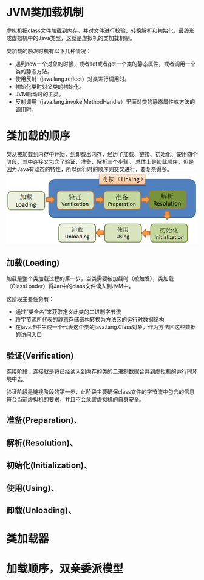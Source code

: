 # JVM类加载机制
虚拟机把class文件加载到内存，并对文件进行校验、转换解析和初始化，最终形成虚拟机中的Java类型，这就是虚拟机的类加载机制。

类加载的触发时机有以下几种情况：
- 遇到new一个对象的时候，或者set或者get一个类的静态属性，或者调用一个类的静态方法。
- 使用反射（java.lang.reflect）对类进行调用时。
- 初始化类时对父类的初始化。
- JVM启动时的主类。
- 反射调用（java.lang.invoke.MethodHandle）里面对类的静态属性或方法的调用时。

# 类加载的顺序
类从被加载到内存中开始，到卸载出内存，经历了加载、链接、初始化、使用四个阶段，其中连接又包含了验证、准备、解析三个步骤。
总体上是如此顺序，但是因为Java有动态的特性，所以运行时的顺序则交叉进行，要复杂得多。
![类加载顺序](./img/class-load.png)

## 加载(Loading)
加载是整个类加载过程的第一步，当类需要被加载时（被触发），类加载（ClassLoader）将Jar中的class文件读入到JVM中。

这阶段主要任务有：
- 通过“类全名”来获取定义此类的二进制字节流
- 将字节流所代表的静态存储结构转换为方法区的运行时数据结构
- 在java堆中生成一个代表这个类的java.lang.Class对象，作为方法区这些数据的访问入口

## 验证(Verification)
连接阶段，连接就是将已经读入到内存的类的二进制数据合并到虚拟机的运行时环境中去。

验证阶段是链接阶段的第一步，此阶段主要确保class文件的字节流中包含的信息符合当前虚拟机的要求，并且不会危害虚拟机的自身安全。



## 准备(Preparation)、


## 解析(Resolution)、


## 初始化(Initialization)、


## 使用(Using)、


## 卸载(Unloading)、


# 类加载器


# 加载顺序，双亲委派模型

